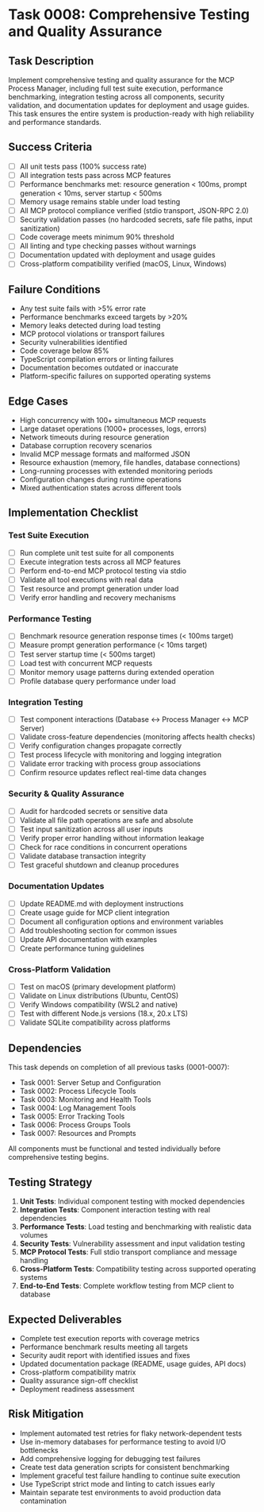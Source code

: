 # Task 0008: Comprehensive Testing and Quality Assurance

## Task Description
Implement comprehensive testing and quality assurance for the MCP Process Manager, including full test suite execution, performance benchmarking, integration testing across all components, security validation, and documentation updates for deployment and usage guides. This task ensures the entire system is production-ready with high reliability and performance standards.

## Success Criteria
- [ ] All unit tests pass (100% success rate)
- [ ] All integration tests pass across MCP features
- [ ] Performance benchmarks met: resource generation < 100ms, prompt generation < 10ms, server startup < 500ms
- [ ] Memory usage remains stable under load testing
- [ ] All MCP protocol compliance verified (stdio transport, JSON-RPC 2.0)
- [ ] Security validation passes (no hardcoded secrets, safe file paths, input sanitization)
- [ ] Code coverage meets minimum 90% threshold
- [ ] All linting and type checking passes without warnings
- [ ] Documentation updated with deployment and usage guides
- [ ] Cross-platform compatibility verified (macOS, Linux, Windows)

## Failure Conditions
- Any test suite fails with >5% error rate
- Performance benchmarks exceed targets by >20%
- Memory leaks detected during load testing
- MCP protocol violations or transport failures
- Security vulnerabilities identified
- Code coverage below 85%
- TypeScript compilation errors or linting failures
- Documentation becomes outdated or inaccurate
- Platform-specific failures on supported operating systems

## Edge Cases
- High concurrency with 100+ simultaneous MCP requests
- Large dataset operations (1000+ processes, logs, errors)
- Network timeouts during resource generation
- Database corruption recovery scenarios
- Invalid MCP message formats and malformed JSON
- Resource exhaustion (memory, file handles, database connections)
- Long-running processes with extended monitoring periods
- Configuration changes during runtime operations
- Mixed authentication states across different tools

## Implementation Checklist
### Test Suite Execution
- [ ] Run complete unit test suite for all components
- [ ] Execute integration tests across all MCP features
- [ ] Perform end-to-end MCP protocol testing via stdio
- [ ] Validate all tool executions with real data
- [ ] Test resource and prompt generation under load
- [ ] Verify error handling and recovery mechanisms

### Performance Testing
- [ ] Benchmark resource generation response times (< 100ms target)
- [ ] Measure prompt generation performance (< 10ms target)
- [ ] Test server startup time (< 500ms target)
- [ ] Load test with concurrent MCP requests
- [ ] Monitor memory usage patterns during extended operation
- [ ] Profile database query performance under load

### Integration Testing
- [ ] Test component interactions (Database ↔ Process Manager ↔ MCP Server)
- [ ] Validate cross-feature dependencies (monitoring affects health checks)
- [ ] Verify configuration changes propagate correctly
- [ ] Test process lifecycle with monitoring and logging integration
- [ ] Validate error tracking with process group associations
- [ ] Confirm resource updates reflect real-time data changes

### Security & Quality Assurance
- [ ] Audit for hardcoded secrets or sensitive data
- [ ] Validate all file path operations are safe and absolute
- [ ] Test input sanitization across all user inputs
- [ ] Verify proper error handling without information leakage
- [ ] Check for race conditions in concurrent operations
- [ ] Validate database transaction integrity
- [ ] Test graceful shutdown and cleanup procedures

### Documentation Updates
- [ ] Update README.md with deployment instructions
- [ ] Create usage guide for MCP client integration
- [ ] Document all configuration options and environment variables
- [ ] Add troubleshooting section for common issues
- [ ] Update API documentation with examples
- [ ] Create performance tuning guidelines

### Cross-Platform Validation
- [ ] Test on macOS (primary development platform)
- [ ] Validate on Linux distributions (Ubuntu, CentOS)
- [ ] Verify Windows compatibility (WSL2 and native)
- [ ] Test with different Node.js versions (18.x, 20.x LTS)
- [ ] Validate SQLite compatibility across platforms

## Dependencies
This task depends on completion of all previous tasks (0001-0007):
- Task 0001: Server Setup and Configuration
- Task 0002: Process Lifecycle Tools
- Task 0003: Monitoring and Health Tools
- Task 0004: Log Management Tools
- Task 0005: Error Tracking Tools
- Task 0006: Process Groups Tools
- Task 0007: Resources and Prompts

All components must be functional and tested individually before comprehensive testing begins.

## Testing Strategy
1. **Unit Tests**: Individual component testing with mocked dependencies
2. **Integration Tests**: Component interaction testing with real dependencies
3. **Performance Tests**: Load testing and benchmarking with realistic data volumes
4. **Security Tests**: Vulnerability assessment and input validation testing
5. **MCP Protocol Tests**: Full stdio transport compliance and message handling
6. **Cross-Platform Tests**: Compatibility testing across supported operating systems
7. **End-to-End Tests**: Complete workflow testing from MCP client to database

## Expected Deliverables
- Complete test execution reports with coverage metrics
- Performance benchmark results meeting all targets
- Security audit report with identified issues and fixes
- Updated documentation package (README, usage guides, API docs)
- Cross-platform compatibility matrix
- Quality assurance sign-off checklist
- Deployment readiness assessment

## Risk Mitigation
- Implement automated test retries for flaky network-dependent tests
- Use in-memory databases for performance testing to avoid I/O bottlenecks
- Add comprehensive logging for debugging test failures
- Create test data generation scripts for consistent benchmarking
- Implement graceful test failure handling to continue suite execution
- Use TypeScript strict mode and linting to catch issues early
- Maintain separate test environments to avoid production data contamination